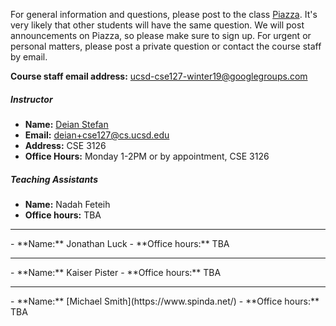 For general information and questions, please post to the class
[Piazza](https://piazza.com/ucsd/winter2019/cse127).  It's very likely that
other students will have the same question. We will post announcements on
Piazza, so please make sure to sign up.  For urgent or personal matters, please
post a private question or contact the course staff by email.

**Course staff email address:** <ucsd-cse127-winter19@googlegroups.com>

##### Instructor

- **Name:** [Deian Stefan](https://cseweb.ucsd.edu/~dstefan/)
- **Email:** <deian+cse127@cs.ucsd.edu>
- **Address:** CSE 3126
- **Office Hours:** Monday 1-2PM or by appointment, CSE 3126

##### Teaching Assistants

- **Name:** Nadah Feteih
- **Office hours:** TBA
<hr/>
- **Name:** Jonathan Luck
- **Office hours:** TBA
<hr/>
- **Name:** Kaiser Pister
- **Office hours:** TBA
<hr/>
- **Name:** [Michael Smith](https://www.spinda.net/)
- **Office hours:** TBA
